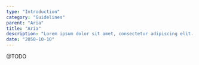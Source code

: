 ```yaml
---
type: "Introduction"
category: "Guidelines"
parent: "Aria"
title: "Aria"
description: "Lorem ipsum dolor sit amet, consectetur adipiscing elit. Nunc tempus laoreet leo sit amet iaculis."
date: "2050-10-10"
---
```


@TODO
